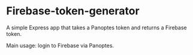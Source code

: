 # Firebase-token-generator

A simple Express app that takes a Panoptes token and returns a Firebase token.

Main usage: login to Firebase via Panoptes.
